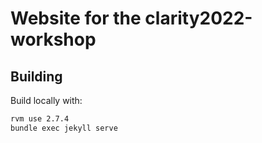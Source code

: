 # Website for the clarity2022-workshop

## Building

Build locally with:

```bash
rvm use 2.7.4
bundle exec jekyll serve
```
